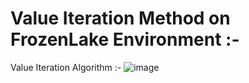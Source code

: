 # Value Iteration Method on FrozenLake Environment :- 

Value Iteration Algorithm :- 
![image](https://user-images.githubusercontent.com/76057253/141751842-d88ce7ff-31c5-4c7d-98bc-4f2577174823.png)

